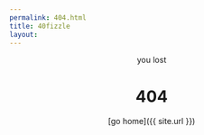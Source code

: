 ```yaml
---
permalink: 404.html
title: 40fizzle
layout: 
---
```

<center>
you lost

<h1>404</h1>

[go home]({{ site.url }})
</center>
